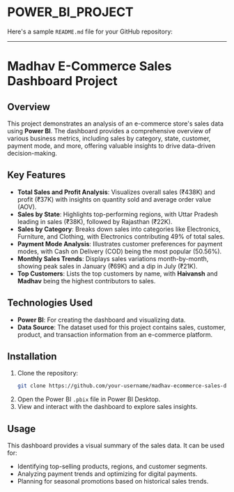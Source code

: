 # POWER_BI_PROJECT
Here's a sample `README.md` file for your GitHub repository:

---

# Madhav E-Commerce Sales Dashboard Project

## Overview

This project demonstrates an analysis of an e-commerce store's sales data using **Power BI**. The dashboard provides a comprehensive overview of various business metrics, including sales by category, state, customer, payment mode, and more, offering valuable insights to drive data-driven decision-making.

## Key Features

- **Total Sales and Profit Analysis**: Visualizes overall sales (₹438K) and profit (₹37K) with insights on quantity sold and average order value (AOV).
- **Sales by State**: Highlights top-performing regions, with Uttar Pradesh leading in sales (₹38K), followed by Rajasthan (₹22K).
- **Sales by Category**: Breaks down sales into categories like Electronics, Furniture, and Clothing, with Electronics contributing 49% of total sales.
- **Payment Mode Analysis**: Illustrates customer preferences for payment modes, with Cash on Delivery (COD) being the most popular (50.56%).
- **Monthly Sales Trends**: Displays sales variations month-by-month, showing peak sales in January (₹69K) and a dip in July (₹21K).
- **Top Customers**: Lists the top customers by name, with **Haivansh** and **Madhav** being the highest contributors to sales.

## Technologies Used

- **Power BI**: For creating the dashboard and visualizing data.
- **Data Source**: The dataset used for this project contains sales, customer, product, and transaction information from an e-commerce platform.

## Installation

1. Clone the repository:
   ```bash
   git clone https://github.com/your-username/madhav-ecommerce-sales-dashboard.git
   ```
2. Open the Power BI `.pbix` file in Power BI Desktop.
3. View and interact with the dashboard to explore sales insights.

## Usage

This dashboard provides a visual summary of the sales data. It can be used for:
- Identifying top-selling products, regions, and customer segments.
- Analyzing payment trends and optimizing for digital payments.
- Planning for seasonal promotions based on historical sales trends.
